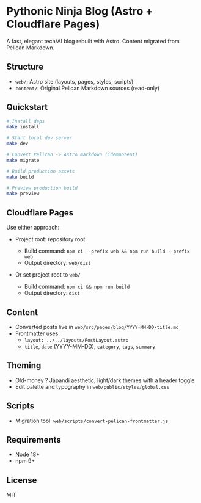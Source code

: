 # Pythonic Ninja Blog (Astro + Cloudflare Pages)

A fast, elegant tech/AI blog rebuilt with Astro. Content migrated from Pelican Markdown.

## Structure
- `web/`: Astro site (layouts, pages, styles, scripts)
- `content/`: Original Pelican Markdown sources (read-only)

## Quickstart
```bash
# Install deps
make install

# Start local dev server
make dev

# Convert Pelican -> Astro markdown (idempotent)
make migrate

# Build production assets
make build

# Preview production build
make preview
```

## Cloudflare Pages
Use either approach:

- Project root: repository root
  - Build command: `npm ci --prefix web && npm run build --prefix web`
  - Output directory: `web/dist`

- Or set project root to `web/`
  - Build command: `npm ci && npm run build`
  - Output directory: `dist`

## Content
- Converted posts live in `web/src/pages/blog/YYYY-MM-DD-title.md`
- Frontmatter uses:
  - `layout: ../../layouts/PostLayout.astro`
  - `title`, `date` (YYYY-MM-DD), `category`, `tags`, `summary`

## Theming
- Old-money ? Japandi aesthetic; light/dark themes with a header toggle
- Edit palette and typography in `web/public/styles/global.css`

## Scripts
- Migration tool: `web/scripts/convert-pelican-frontmatter.js`

## Requirements
- Node 18+
- npm 9+

## License
MIT
